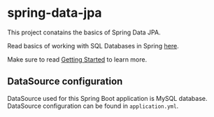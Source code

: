 # spring-data-jpa
This project conatains the basics of Spring Data JPA.

Read basics of working with SQL Databases in Spring [here](https://docs.spring.io/spring-boot/docs/2.2.2.RELEASE/reference/htmlsingle/#boot-features-sql).

Make sure to read [Getting Started](https://github.com/echosiddiqui/spring-data-jpa/blob/master/HELP.md) to learn more.

## DataSource configuration
DataSource used for this Spring Boot application is MySQL database. DataSource configuration can be found in `application.yml`.
